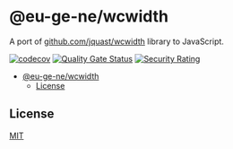 # @eu-ge-ne/wcwidth

A port of [github.com/jquast/wcwidth](https://github.com/jquast/wcwidth) library
to JavaScript.

[![codecov](https://codecov.io/gh/eu-ge-ne/wcwidth/branch/main/graph/badge.svg?token=W0JK82OP48)](https://codecov.io/gh/eu-ge-ne/wcwidth)
[![Quality Gate Status](https://sonarcloud.io/api/project_badges/measure?project=eu-ge-ne_wcwidth&metric=alert_status)](https://sonarcloud.io/summary/new_code?id=eu-ge-ne_wcwidth)
[![Security Rating](https://sonarcloud.io/api/project_badges/measure?project=eu-ge-ne_wcwidth&metric=security_rating)](https://sonarcloud.io/summary/new_code?id=eu-ge-ne_wcwidth)

- [@eu-ge-ne/wcwidth](#eu-ge-newcwidth)
  - [License](#license)

## License

[MIT](https://choosealicense.com/licenses/mit)

